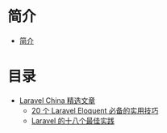 # 简介

* [简介](README.md)

# 目录

- [Laravel China 精选文章](Laravel-China/README.md)
    - [20 个 Laravel Eloquent 必备的实用技巧](Laravel-China/20-个-Laravel-Eloquent-必备的实用技巧.md)
    - [Laravel 的十八个最佳实践](Laravel-China/Laravel-的十八个最佳实践.md)
    